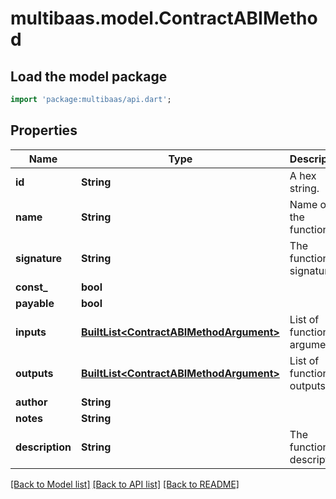 # multibaas.model.ContractABIMethod

## Load the model package
```dart
import 'package:multibaas/api.dart';
```

## Properties
Name | Type | Description | Notes
------------ | ------------- | ------------- | -------------
**id** | **String** | A hex string. | 
**name** | **String** | Name of the function. | 
**signature** | **String** | The function signature. | 
**const_** | **bool** |  | 
**payable** | **bool** |  | 
**inputs** | [**BuiltList&lt;ContractABIMethodArgument&gt;**](ContractABIMethodArgument.md) | List of function arguments. | 
**outputs** | [**BuiltList&lt;ContractABIMethodArgument&gt;**](ContractABIMethodArgument.md) | List of function outputs. | 
**author** | **String** |  | 
**notes** | **String** |  | 
**description** | **String** | The function description. | 

[[Back to Model list]](../README.md#documentation-for-models) [[Back to API list]](../README.md#documentation-for-api-endpoints) [[Back to README]](../README.md)


